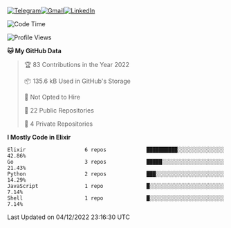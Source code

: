 
[![Telegram](https://img.shields.io/badge/-TELEGRAM-2CA5E0?logo=telegram&logoColor=white)](https://t.me/jogeraca)[![Gmail](https://img.shields.io/badge/-GMAIL-D14836?logo=gmail&logoColor=white)](mailto:jogeraca@gmail.com)[![LinkedIn](https://img.shields.io/badge/-LINKEDIN-3177C6?logo=linkedin&logoColor=white)](https://www.linkedin.com/in/jogeraca)

<!--START_SECTION:waka-->
![Code Time](http://img.shields.io/badge/Code%20Time-6%2C939%20hrs%2022%20mins-blue)

![Profile Views](http://img.shields.io/badge/Profile%20Views-0-blue)

**🐱 My GitHub Data** 

> 🏆 83 Contributions in the Year 2022
 > 
> 📦 135.6 kB Used in GitHub's Storage 
 > 
> 🚫 Not Opted to Hire
 > 
> 📜 22 Public Repositories 
 > 
> 🔑 4 Private Repositories  
 > 
**I Mostly Code in Elixir** 

```text
Elixir                   6 repos             ██████████░░░░░░░░░░░░░░░   42.86% 
Go                       3 repos             █████░░░░░░░░░░░░░░░░░░░░   21.43% 
Python                   2 repos             ███░░░░░░░░░░░░░░░░░░░░░░   14.29% 
JavaScript               1 repo              █░░░░░░░░░░░░░░░░░░░░░░░░   7.14% 
Shell                    1 repo              █░░░░░░░░░░░░░░░░░░░░░░░░   7.14%

```



 Last Updated on 04/12/2022 23:16:30 UTC
<!--END_SECTION:waka-->
